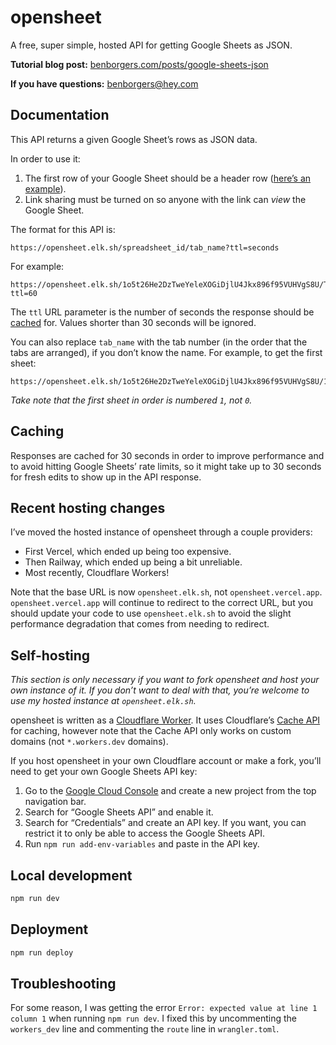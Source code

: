 # opensheet

A free, super simple, hosted API for getting Google Sheets as JSON.

**Tutorial blog post:** [benborgers.com/posts/google-sheets-json](https://benborgers.com/posts/google-sheets-json)

**If you have questions:** benborgers@hey.com

## Documentation

This API returns a given Google Sheet’s rows as JSON data.

In order to use it:

1. The first row of your Google Sheet should be a header row  ([here’s an example](https://docs.google.com/spreadsheets/d/1o5t26He2DzTweYeleXOGiDjlU4Jkx896f95VUHVgS8U/edit)).
1. Link sharing must be turned on so anyone with the link can _view_ the Google Sheet.

The format for this API is:

```
https://opensheet.elk.sh/spreadsheet_id/tab_name?ttl=seconds
```

For example:

```
https://opensheet.elk.sh/1o5t26He2DzTweYeleXOGiDjlU4Jkx896f95VUHVgS8U/Test+Sheet?ttl=60
```

The `ttl` URL parameter is the number of seconds the response should be [cached](https://developers.cloudflare.com/workers/runtime-apis/cache/) for. Values shorter than 30 seconds will be ignored.

You can also replace `tab_name` with the tab number (in the order that the tabs are arranged), if you don’t know the name. For example, to get the first sheet:

```
https://opensheet.elk.sh/1o5t26He2DzTweYeleXOGiDjlU4Jkx896f95VUHVgS8U/1
```

_Take note that the first sheet in order is numbered `1`, not `0`._

## Caching

Responses are cached for 30 seconds in order to improve performance and to avoid hitting Google Sheets’ rate limits, so it might take up to 30 seconds for fresh edits to show up in the API response.

## Recent hosting changes

I’ve moved the hosted instance of opensheet through a couple providers:

- First Vercel, which ended up being too expensive.
- Then Railway, which ended up being a bit unreliable.
- Most recently, Cloudflare Workers!

Note that the base URL is now `opensheet.elk.sh`, not `opensheet.vercel.app`. `opensheet.vercel.app` will continue to redirect to the correct URL, but you should update your code to use `opensheet.elk.sh` to avoid the slight performance degradation that comes from needing to redirect.

## Self-hosting

_This section is only necessary if you want to fork opensheet and host your own instance of it. If you don’t want to deal with that, you’re welcome to use my hosted instance at `opensheet.elk.sh`._

opensheet is written as a [Cloudflare Worker](https://workers.cloudflare.com). It uses Cloudflare’s [Cache API](https://developers.cloudflare.com/workers/runtime-apis/cache) for caching, however note that the Cache API only works on custom domains (not `*.workers.dev` domains).

If you host opensheet in your own Cloudflare account or make a fork, you’ll need to get your own Google Sheets API key:

1. Go to the [Google Cloud Console](https://console.cloud.google.com) and create a new project from the top navigation bar.
2. Search for “Google Sheets API” and enable it.
3. Search for “Credentials” and create an API key. If you want, you can restrict it to only be able to access the Google Sheets API.
4. Run `npm run add-env-variables` and paste in the API key.

## Local development

```sh
npm run dev
```

## Deployment

```sh
npm run deploy
```

## Troubleshooting

For some reason, I was getting the error `Error: expected value at line 1 column 1` when running `npm run dev`. I fixed this by uncommenting the `workers_dev` line and commenting the `route` line in `wrangler.toml`.
